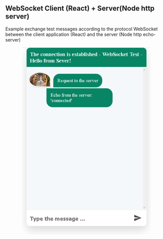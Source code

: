 ## WebSocket Client (React) + Server(Node http server)  

Example exchange test messages according to the protocol WebSocket between the client application (React) and the server (Node http echo-server)



<p align="center">
  <img src="img/pict.png" width="400">
</p>
